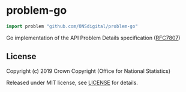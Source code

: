 # problem-go

```go
import problem "github.com/ONSdigital/problem-go"
```

Go implementation of the API Problem Details specification ([RFC7807](https://tools.ietf.org/html/rfc7807))

## License

Copyright (c) 2019 Crown Copyright (Office for National Statistics)

Released under MIT license, see [LICENSE](LICENSE) for details.